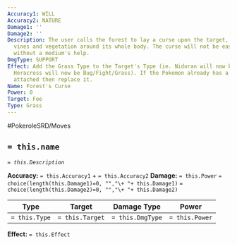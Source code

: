 ```yaml
---
Accuracy1: WILL
Accuracy2: NATURE
Damage1: ''
Damage2: ''
Description: The user calls the forest to lay a curse upon the target, making it grow
  vines and vegetation around its whole body. The curse will not be easily lifted
  without a medium's help.
DmgType: SUPPORT
Effect: Add the Grass Type to the Target's Type (ie. Nidoran will now be Poison/Grass
  Heracross will now be Bug/Fight/Grass). If the Pokemon already has a third type
  attached then replace it.
Name: Forest's Curse
Power: 0
Target: Foe
Type: Grass
---
```


#PokeroleSRD/Moves

## `= this.name` 
*`= this.Description`*

**Accuracy:** `= this.Accuracy1` + `= this.Accuracy2`
**Damage:** `= this.Power` `= choice(length(this.Damage1)=0, "","\+ "+ this.Damage1)` `= choice(length(this.Damage2)=0, "","\+ "+ this.Damage2)`

| Type          | Target          | Damage Type          | Power          |
| ------------- | --------------- | ---------------- | -------------- |
| `= this.Type` | `= this.Target` | `= this.DmgType` | `= this.Power` | 

**Effect:** `= this.Effect`